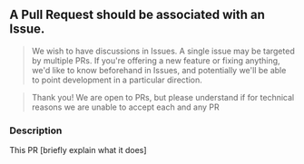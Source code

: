 ## A Pull Request should be associated with an Issue.

> We wish to have discussions in Issues. A single issue may be targeted by multiple PRs.
> If you're offering a new feature or fixing anything, we'd like to know beforehand in Issues,
> and potentially we'll be able to point development in a particular direction.

> Thank you! We are open to PRs, but please understand if for technical reasons we are unable to accept each and any PR

### Description

This PR [briefly explain what it does]
